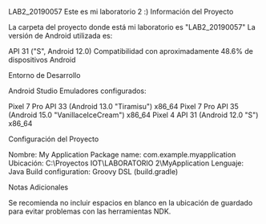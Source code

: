 LAB2_20190057
Este es mi laboratorio 2 :)
Información del Proyecto

La carpeta del proyecto donde está mi laboratorio es "LAB2_20190057"
La versión de Android utilizada es:

API 31 ("S", Android 12.0)
Compatibilidad con aproximadamente 48.6% de dispositivos Android



Entorno de Desarrollo

Android Studio
Emuladores configurados:

Pixel 7 Pro API 33 (Android 13.0 "Tiramisu") x86_64
Pixel 7 Pro API 35 (Android 15.0 "VanillaceIceCream") x86_64
Pixel 4 API 31 (Android 12.0 "S") x86_64



Configuración del Proyecto

Nombre: My Application
Package name: com.example.myapplication
Ubicación: C:\Proyectos IOT\LABORATORIO 2\MyApplication
Lenguaje: Java
Build configuration: Groovy DSL (build.gradle)

Notas Adicionales

Se recomienda no incluir espacios en blanco en la ubicación de guardado para evitar problemas con las herramientas NDK.
